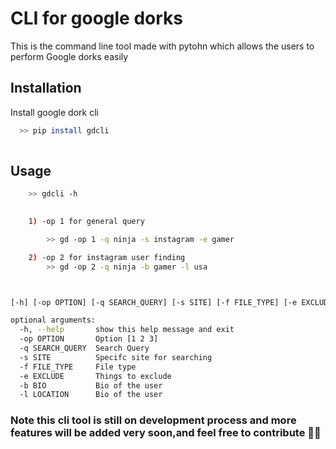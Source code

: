 # CLI for google dorks

This is the command line tool made with pytohn which allows the users to perform
Google dorks easily 



## Installation

Install google dork cli

```bash
  >> pip install gdcli
  
```
    
## Usage

```bash 
    >> gdcli -h
  

    1) -op 1 for general query

        >> gd -op 1 -q ninja -s instagram -e gamer

    2) -op 2 for instagram user finding
        >> gd -op 2 -q ninja -b gamer -l usa



[-h] [-op OPTION] [-q SEARCH_QUERY] [-s SITE] [-f FILE_TYPE] [-e EXCLUDE] [-b BIO] [-l LOCATION]        

optional arguments:
  -h, --help       show this help message and exit
  -op OPTION       Option [1 2 3]
  -q SEARCH_QUERY  Search Query
  -s SITE          Specifc site for searching
  -f FILE_TYPE     File type
  -e EXCLUDE       Things to exclude
  -b BIO           Bio of the user
  -l LOCATION      Bio of the user

```
### Note this cli tool is still on development process and more features will be added very soon,and feel free to contribute 🚀🚀

